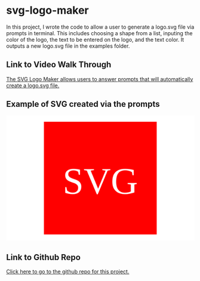 # svg-logo-maker
In this project, I wrote the code to allow a user to generate a logo.svg file via prompts in 
terminal. This includes choosing a shape from a list, inputing the color of the logo, the text to be entered on the logo, and the text color. It outputs a new logo.svg file in the examples folder.

## Link to Video Walk Through

[The SVG Logo Maker allows users to answer prompts that will automatically create a logo.svg file.](https://drive.google.com/file/d/1GwrNdP9MP0_JudsJQ6_iCvDAbRG9dl3t/view?usp=sharing)

## Example of SVG created via the prompts
![The SVG Logo Maker allows users to answer prompts that will automatically create a logo.svg file.](./examples/logo-example-square.svg)

## Link to Github Repo
[Click here to go to the github repo for this project.](https://github.com/JenGelfling/svg-logo-maker)